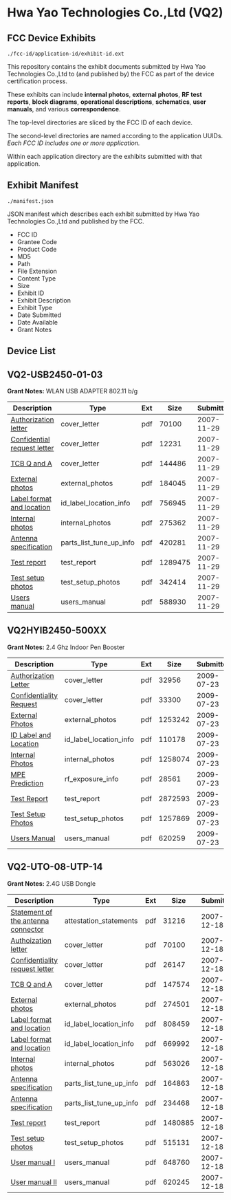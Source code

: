 # Hwa Yao Technologies Co.,Ltd (VQ2)
## FCC Device Exhibits

```
./fcc-id/application-id/exhibit-id.ext
```

This repository contains the exhibit documents submitted by Hwa Yao Technologies Co.,Ltd to (and published by) the FCC as part of the device certification process.

These exhibits can include **internal photos**, **external photos**, **RF test reports**, **block diagrams**, **operational descriptions**, **schematics**, **user manuals**, and various **correspondence**.

The top-level directories are sliced by the FCC ID of each device.

The second-level directories are named according to the application UUIDs. *Each FCC ID includes one or more application.*

Within each application directory are the exhibits submitted with that application. 

## Exhibit Manifest

```
./manifest.json
```

JSON manifest which describes each exhibit submitted by Hwa Yao Technologies Co.,Ltd and published by the FCC.

- FCC ID
- Grantee Code
- Product Code
- MD5
- Path
- File Extension
- Content Type
- Size
- Exhibit ID
- Exhibit Description
- Exhibit Type
- Date Submitted
- Date Available
- Grant Notes

## Device List
## VQ2-USB2450-01-03
**Grant Notes:** WLAN USB ADAPTER 802.11 b/g

| Description | Type | Ext | Size | Submitted | Available |
| ----------- | ---- | --- | ---- | --------- | --------- |
| [Authorization letter](VQ2-USB2450-01-03/262bf6bf3dbdc0ff44c8208d9cf5750c/874084.pdf) | cover_letter | pdf | 70100 | 2007-11-29 | 2007-11-29 |
| [Confidential request letter](VQ2-USB2450-01-03/262bf6bf3dbdc0ff44c8208d9cf5750c/874089.pdf) | cover_letter | pdf | 12231 | 2007-11-29 | 2007-11-29 |
| [TCB Q and A](VQ2-USB2450-01-03/262bf6bf3dbdc0ff44c8208d9cf5750c/874092.pdf) | cover_letter | pdf | 144486 | 2007-11-29 | 2007-11-29 |
| [External photos](VQ2-USB2450-01-03/262bf6bf3dbdc0ff44c8208d9cf5750c/874088.pdf) | external_photos | pdf | 184045 | 2007-11-29 | 2007-11-29 |
| [Label format and location](VQ2-USB2450-01-03/262bf6bf3dbdc0ff44c8208d9cf5750c/874087.pdf) | id_label_location_info | pdf | 756945 | 2007-11-29 | 2007-11-29 |
| [Internal photos](VQ2-USB2450-01-03/262bf6bf3dbdc0ff44c8208d9cf5750c/874086.pdf) | internal_photos | pdf | 275362 | 2007-11-29 | 2007-11-29 |
| [Antenna specification](VQ2-USB2450-01-03/262bf6bf3dbdc0ff44c8208d9cf5750c/874091.pdf) | parts_list_tune_up_info | pdf | 420281 | 2007-11-29 | 2007-11-29 |
| [Test report](VQ2-USB2450-01-03/262bf6bf3dbdc0ff44c8208d9cf5750c/874081.pdf) | test_report | pdf | 1289475 | 2007-11-29 | 2007-11-29 |
| [Test setup photos](VQ2-USB2450-01-03/262bf6bf3dbdc0ff44c8208d9cf5750c/874082.pdf) | test_setup_photos | pdf | 342414 | 2007-11-29 | 2007-11-29 |
| [Users manual](VQ2-USB2450-01-03/262bf6bf3dbdc0ff44c8208d9cf5750c/874080.pdf) | users_manual | pdf | 588930 | 2007-11-29 | 2007-11-29 |
## VQ2HYIB2450-500XX
**Grant Notes:** 2.4 Ghz Indoor Pen Booster

| Description | Type | Ext | Size | Submitted | Available |
| ----------- | ---- | --- | ---- | --------- | --------- |
| [Authorization Letter](VQ2HYIB2450-500XX/bfcc7b45166a4a2147c5eb12bf6c4bff/1143957.pdf) | cover_letter | pdf | 32956 | 2009-07-23 | 2009-07-23 |
| [Confidentiality Request](VQ2HYIB2450-500XX/bfcc7b45166a4a2147c5eb12bf6c4bff/1143958.pdf) | cover_letter | pdf | 33300 | 2009-07-23 | 2009-07-23 |
| [External Photos](VQ2HYIB2450-500XX/bfcc7b45166a4a2147c5eb12bf6c4bff/1143960.pdf) | external_photos | pdf | 1253242 | 2009-07-23 | 2009-07-23 |
| [ID Label and Location](VQ2HYIB2450-500XX/bfcc7b45166a4a2147c5eb12bf6c4bff/1143961.pdf) | id_label_location_info | pdf | 110178 | 2009-07-23 | 2009-07-23 |
| [Internal Photos](VQ2HYIB2450-500XX/bfcc7b45166a4a2147c5eb12bf6c4bff/1143962.pdf) | internal_photos | pdf | 1258074 | 2009-07-23 | 2009-07-23 |
| [MPE Prediction](VQ2HYIB2450-500XX/bfcc7b45166a4a2147c5eb12bf6c4bff/1143965.pdf) | rf_exposure_info | pdf | 28561 | 2009-07-23 | 2009-07-23 |
| [Test Report](VQ2HYIB2450-500XX/bfcc7b45166a4a2147c5eb12bf6c4bff/1143967.pdf) | test_report | pdf | 2872593 | 2009-07-23 | 2009-07-23 |
| [Test Setup Photos](VQ2HYIB2450-500XX/bfcc7b45166a4a2147c5eb12bf6c4bff/1143968.pdf) | test_setup_photos | pdf | 1257869 | 2009-07-23 | 2009-07-23 |
| [Users Manual](VQ2HYIB2450-500XX/bfcc7b45166a4a2147c5eb12bf6c4bff/1143969.pdf) | users_manual | pdf | 620259 | 2009-07-23 | 2009-07-23 |
## VQ2-UTO-08-UTP-14
**Grant Notes:** 2.4G USB Dongle

| Description | Type | Ext | Size | Submitted | Available |
| ----------- | ---- | --- | ---- | --------- | --------- |
| [Statement of the antenna connector](VQ2-UTO-08-UTP-14/c46e96bcfcfbcfbab1c66a9855e0fb25/881001.pdf) | attestation_statements | pdf | 31216 | 2007-12-18 | 2007-12-18 |
| [Authoization letter](VQ2-UTO-08-UTP-14/c46e96bcfcfbcfbab1c66a9855e0fb25/880996.pdf) | cover_letter | pdf | 70100 | 2007-12-18 | 2007-12-18 |
| [Confidentiality request letter](VQ2-UTO-08-UTP-14/c46e96bcfcfbcfbab1c66a9855e0fb25/881002.pdf) | cover_letter | pdf | 26147 | 2007-12-18 | 2007-12-18 |
| [TCB Q and A](VQ2-UTO-08-UTP-14/c46e96bcfcfbcfbab1c66a9855e0fb25/881005.pdf) | cover_letter | pdf | 147574 | 2007-12-18 | 2007-12-18 |
| [External photos](VQ2-UTO-08-UTP-14/c46e96bcfcfbcfbab1c66a9855e0fb25/881000.pdf) | external_photos | pdf | 274501 | 2007-12-18 | 2007-12-18 |
| [Label format and location](VQ2-UTO-08-UTP-14/c46e96bcfcfbcfbab1c66a9855e0fb25/880990.pdf) | id_label_location_info | pdf | 808459 | 2007-12-18 | 2007-12-18 |
| [Label format and location](VQ2-UTO-08-UTP-14/c46e96bcfcfbcfbab1c66a9855e0fb25/880999.pdf) | id_label_location_info | pdf | 669992 | 2007-12-18 | 2007-12-18 |
| [Internal photos](VQ2-UTO-08-UTP-14/c46e96bcfcfbcfbab1c66a9855e0fb25/880998.pdf) | internal_photos | pdf | 563026 | 2007-12-18 | 2007-12-18 |
| [Antenna specification](VQ2-UTO-08-UTP-14/c46e96bcfcfbcfbab1c66a9855e0fb25/880991.pdf) | parts_list_tune_up_info | pdf | 164863 | 2007-12-18 | 2007-12-18 |
| [Antenna specification](VQ2-UTO-08-UTP-14/c46e96bcfcfbcfbab1c66a9855e0fb25/881004.pdf) | parts_list_tune_up_info | pdf | 234468 | 2007-12-18 | 2007-12-18 |
| [Test report](VQ2-UTO-08-UTP-14/c46e96bcfcfbcfbab1c66a9855e0fb25/880993.pdf) | test_report | pdf | 1480885 | 2007-12-18 | 2007-12-18 |
| [Test setup photos](VQ2-UTO-08-UTP-14/c46e96bcfcfbcfbab1c66a9855e0fb25/880994.pdf) | test_setup_photos | pdf | 515131 | 2007-12-18 | 2007-12-18 |
| [User manual I](VQ2-UTO-08-UTP-14/c46e96bcfcfbcfbab1c66a9855e0fb25/880989.pdf) | users_manual | pdf | 648760 | 2007-12-18 | 2007-12-18 |
| [User manual II](VQ2-UTO-08-UTP-14/c46e96bcfcfbcfbab1c66a9855e0fb25/880992.pdf) | users_manual | pdf | 620245 | 2007-12-18 | 2007-12-18 |
